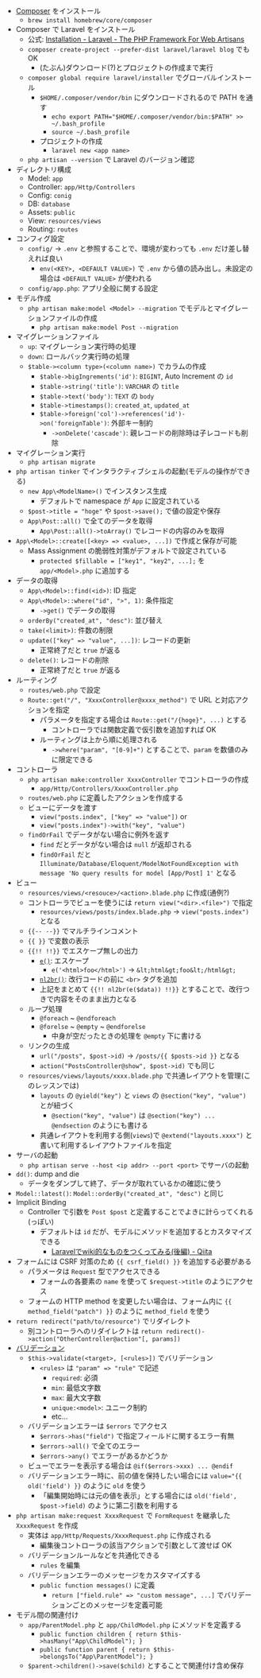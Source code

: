 - [Composer](https://getcomposer.org) をインストール
  - `brew install homebrew/core/composer`
- Composer で Laravel をインストール
  - 公式: [Installation \- Laravel \- The PHP Framework For Web Artisans](https://laravel.com/docs/6.0/installation)
  - `composer create-project --prefer-dist laravel/laravel blog` でも OK
    - (たぶん)ダウンロード(?)とプロジェクトの作成まで実行
  - `composer global require laravel/installer` でグローバルインストール
    - `$HOME/.composer/vendor/bin` にダウンロードされるので PATH を通す
      - `echo export PATH="$HOME/.composer/vendor/bin:$PATH" >> ~/.bash_profile`
      - `source ~/.bash_profile`
    - プロジェクトの作成
      - `laravel new <app name>`
  - `php artisan --version` で Laravel のバージョン確認
- ディレクトリ構成
  - Model: `app`
  - Controller: `app/Http/Controllers`
  - Config: `conig`
  - DB: `database`
  - Assets: `public`
  - View: `resources/views`
  - Routing: `routes`
- コンフィグ設定
  - `config/` -> `.env` と参照することで、環境が変わっても `.env` だけ差し替えれば良い
    - `env(<KEY>, <DEFAULT VALUE>)` で `.env` から値の読み出し。未設定の場合は `<DEFAULT VALUE>` が使われる
  - `config/app.php`: アプリ全般に関する設定
- モデル作成
  - `php artisan make:model <Model> --migration` でモデルとマイグレーションファイルの作成
    - `php artisan make:model Post --migration`
- マイグレーションファイル
  - `up`: マイグレーション実行時の処理
  - `down`: ロールバック実行時の処理
  - `$table-><column type>(<column name>)` でカラムの作成
    - `$table->bigIngrements('id')`: `BIGINT`, Auto Increment の `id`
    - `$table->string('title')`: `VARCHAR` の `title`
    - `$table->text('body')`: `TEXT` の `body`
    - `$table->timestamps()`: `created_at`, `updated_at`
    - `$table->foreign('col')->references('id')->on('foreignTable')`: 外部キー制約
      - `->onDelete('cascade')`: 親レコードの削除時は子レコードも削除
- マイグレーション実行
  - `php artisan migrate`
- `php artisan tinker` でインタラクティブシェルの起動(モデルの操作ができる)
  - `new App\<ModelName>()` でインスタンス生成
    - デフォルトで namespace が `App` に設定されている
  - `$post->title = "hoge"` や `$post->save();` で値の設定や保存
  - `App\Post::all()` で全てのデータを取得
    - `App\Post::all()->toArray()` でレコードの内容のみを取得
- `App\<Model>::create([<key> => <value>, ...])` で作成と保存が可能
  - Mass Assignment の脆弱性対策がデフォルトで設定されている
    - `protected $fillable = ["key1", "key2", ...];` を `app/<Model>.php` に追加する
- データの取得
  - `App\<Model>::find(<id>)`: ID 指定
  - `App\<Model>::where("id", ">", 1)`: 条件指定
    - `->get()` でデータの取得
  - `orderBy("created_at", "desc")`: 並び替え
  - `take(<limit>)`: 件数の制限
  - `update(["key" => "value", ...])`: レコードの更新
    - 正常終了だと `true` が返る
  - `delete()`: レコードの削除
    - 正常終了だと `true` が返る
- ルーティング
  - `routes/web.php` で設定
  - `Route::get("/", "XxxxController@xxxx_method")` で URL と対応アクションを指定
    - パラメータを指定する場合は `Route::get("/{hoge}", ...)` とする
      - コントローラでは関数定義で仮引数を追加すれば OK
    - ルーティングは上から順に処理される
      - `->where("param", "[0-9]+")` とすることで、`param` を数値のみに限定できる
- コントローラ
  - `php artisan make:controller XxxxController` でコントローラの作成
    - `app/Http/Controllers/XxxxController.php`
  - `routes/web.php` に定義したアクションを作成する
  - ビューにデータを渡す
    - `view("posts.index", ["key" => "value"])` or
    - `view("posts.index")->with("key", "value")`
  - `findOrFail` でデータがない場合に例外を返す
    - `find` だとデータがない場合は `null` が返却される
    - `findOrFail` だと `Illuminate/Database/Eloquent/ModelNotFoundException with message 'No query results for model [App/Post] 1'` となる
- ビュー
  - `resources/views/<resouce>/<action>.blade.php` に作成(通例?)
  - コントローラでビューを使うには `return view("<dir>.<file>")` で指定
    - `resources/views/posts/index.blade.php` -> `view("posts.index")` となる
  - `{{-- --}}` でマルチラインコメント
  - `{{ }}` で変数の表示
  - `{{!! !!}}` でエスケープ無しの出力
    - [`e()`](https://laravel.com/docs/5.7/helpers#method-e): エスケープ
      - `e('<html>foo</html>')` -> `&lt;html&gt;foo&lt;/html&gt;`
    - [`nl2br()`](https://www.php.net/manual/ja/function.nl2br.php): 改行コードの前に `<br>` タグを追加
    - 上記をまとめて `{{!! nl2br(e($data)) !!}}` とすることで、改行つきで内容をそのまま出力となる
  - ループ処理
    - `@foreach` ~ `@endforeach`
    - `@forelse` ~ `@empty` ~ `@endforelse`
      - 中身が空だったときの処理を `@empty` 下に書ける
  - リンクの生成
    - `url("/posts", $post->id)` -> `/posts/{{ $posts->id }}` となる
    - `action("PostsController@show", $post->id)` でも同じ
  - `resources/views/layouts/xxxx.blade.php` で共通レイアウトを管理(このレッスンでは)
    - `layouts` の `@yield("key")` と `views` の `@section("key", "value")` とが紐づく
      - `@section("key", "value")` は `@section("key") ... @endsection` のようにも書ける
    - 共通レイアウトを利用する側(`views`)で `@extend("layouts.xxxx")` と書いて利用するレイアウトファイルを指定
- サーバの起動
  - `php artisan serve --host <ip addr> --port <port>` でサーバの起動
- `dd()`: dump and die
  - データをダンプして終了、データが取れているかの確認に使う　
- `Model::latest()`: `Model::orderBy("created_at", "desc")` と同じ
- Implicit Binding
  - Controller で引数を `Post $post` と定義することでよきに計らってくれる(っぽい)
    - デフォルトは `id` だが、モデルにメソッドを追加するとカスタマイズできる
      - [Laravelでwiki的なものをつくってみる\(後編\) \- Qiita](https://qiita.com/ohida/items/f5280ccbb10f9b43f92c#implicit-binding)
- フォームには CSRF 対策のため `{{ csrf_field() }}` を追加する必要がある
  - パラメータは `Request` 型でアクセスできる
    - フォームの各要素の `name` を使って `$request->title` のようにアクセス
  - フォームの HTTP method を変更したい場合は、フォーム内に `{{ method_field("patch") }}` のように `method_field` を使う
- `return redirect("path/to/resource")` でリダイレクト
  - 別コントローラへのリダイレクトは `return redirect()->action("OtherController@action"[, params])`
- [バリデーション](https://readouble.com/laravel/5.8/ja/validation.html)
  - `$this->validate(<target>, [<rules>])` でバリデーション
    - `<rules>` は `"param" => "rule"` で記述
      - `required`: 必須
      - `min`: 最低文字数
      - `max`: 最大文字数
      - `unique:<model>`: ユニーク制約
      - etc...
  - バリデーションエラーは `$errors` でアクセス
    - `$errors->has("field")` で指定フィールドに関するエラー有無
    - `$errors->all()` で全てのエラー
    - `$errors->any()` でエラーがあるかどうか
  - ビューでエラーを表示する場合は `@if($errors->xxx) ... @endif`
  - バリデーションエラー時に、前の値を保持したい場合には `value="{{ old('field') }}` のように `old` を使う
    - 「編集開始時には元の値を表示」とする場合には `old('field', $post->field)` のように第二引数を利用する
- `php artisan make:request XxxxRequest` で `FormRequest` を継承した `XxxxRequest` を作成
  - 実体は `app/Http/Requests/XxxxRequest.php` に作成される
    - 編集後コントローラの該当アクションで引数として渡せば OK
  - バリデーションルールなどを共通化できる
    - `rules` を編集
  - バリデーションエラーのメッセージをカスタマイズする
    - `public function messages()` に定義
      - `return ["field.rule" => "custom message", ...]` でバリデーションごとのメッセージを定義可能
- モデル間の関連付け
  - `app/ParentModel.php` と `app/ChildModel.php` にメソッドを定義する
    - `public function children { return $this->hasMany("App\ChildModel"); }`
    - `public function parent { return $this->belongsTo("App\ParentModel"); }`
  - `$parent->children()->save($child)` とすることで関連付け含め保存
